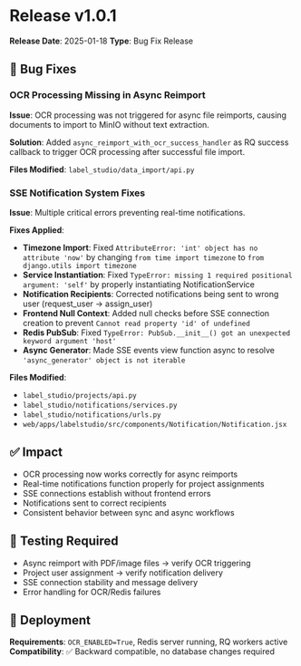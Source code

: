 # Release v1.0.1

**Release Date**: 2025-01-18
**Type**: Bug Fix Release

## 🐛 Bug Fixes

### OCR Processing Missing in Async Reimport
**Issue**: OCR processing was not triggered for async file reimports, causing documents to import to MinIO without text extraction.

**Solution**: Added `async_reimport_with_ocr_success_handler` as RQ success callback to trigger OCR processing after successful file import.

**Files Modified**: `label_studio/data_import/api.py`

### SSE Notification System Fixes
**Issue**: Multiple critical errors preventing real-time notifications.

**Fixes Applied**:
- **Timezone Import**: Fixed `AttributeError: 'int' object has no attribute 'now'` by changing `from time import timezone` to `from django.utils import timezone`
- **Service Instantiation**: Fixed `TypeError: missing 1 required positional argument: 'self'` by properly instantiating NotificationService
- **Notification Recipients**: Corrected notifications being sent to wrong user (request_user → assign_user)
- **Frontend Null Context**: Added null checks before SSE connection creation to prevent `Cannot read property 'id' of undefined`
- **Redis PubSub**: Fixed `TypeError: PubSub.__init__() got an unexpected keyword argument 'host'`
- **Async Generator**: Made SSE events view function async to resolve `'async_generator' object is not iterable`

**Files Modified**:
- `label_studio/projects/api.py`
- `label_studio/notifications/services.py`
- `label_studio/notifications/urls.py`
- `web/apps/labelstudio/src/components/Notification/Notification.jsx`

## ✅ Impact
- OCR processing now works correctly for async reimports
- Real-time notifications function properly for project assignments
- SSE connections establish without frontend errors
- Notifications sent to correct recipients
- Consistent behavior between sync and async workflows

## 🧪 Testing Required
- Async reimport with PDF/image files → verify OCR triggering
- Project user assignment → verify notification delivery
- SSE connection stability and message delivery
- Error handling for OCR/Redis failures

## 🚀 Deployment
**Requirements**: `OCR_ENABLED=True`, Redis server running, RQ workers active
**Compatibility**: ✅ Backward compatible, no database changes required
